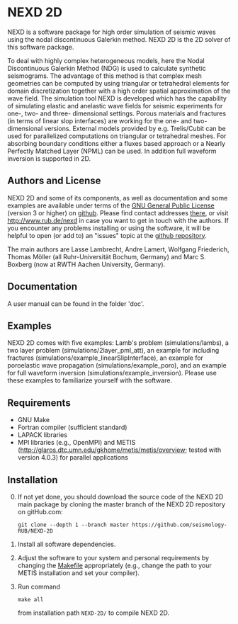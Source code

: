 # NEXD 2D

NEXD is a software package for high order simulation of seismic waves using the nodal discontinuous Galerkin method.
NEXD 2D is the 2D solver of this software package.

To deal with highly complex heterogeneous models, here the Nodal Discontinuous Galerkin Method (NDG) is used to calculate synthetic seismograms. The advantage of this method is that complex mesh geometries can be computed by using triangular or tetrahedral elements for domain discretization together with a high order spatial approximation of the wave field. The simulation tool NEXD is developed which has the capability of simulating elastic and anelastic wave fields for seismic experiments for one-, two- and three- dimensional settings. Porous materials and fractures (in terms of linear slop interfaces) are working for the one- and two-dimensional versions. External models provided by e.g. Trelis/Cubit can be used for parallelized computations on triangular or tetrahedral meshes. For absorbing boundary conditions either a fluxes based approach or a Nearly Perfectly Matched Layer (NPML) can be used. In addition full waveform inversion is supported in 2D.

## Authors and License

NEXD 2D and some of its components, as well as documentation and some examples
are available under terms of the [GNU General Public License](LICENSE) (version 3 or higher)
on [github](https://github.com/seismology-RUB/NEXD-2D).
Please find contact addresses [there](https://github.com/seismology-RUB), or visit 
http://www.rub.de/nexd in case you want to get in touch with the authors. If you 
encounter any problems installing or using the software, it will be helpful to 
open (or add to) an "issues" topic at the [github repository](https://github.com/seismology-RUB/NEXD-2D).

The main authors are Lasse Lambrecht, Andre Lamert, Wolfgang Friederich, Thomas Möller (all Ruhr-Universität Bochum, Germany) and Marc S. Boxberg (now at RWTH Aachen University, Germany).


## Documentation

A user manual can be found in the folder 'doc'.


## Examples

NEXD 2D comes with five examples: Lamb's problem (simulations/lambs), a two layer problem (simulations/2layer_pml_att), an example for including fractures (simulations/example_linearSlipInterface), an example for poroelastic wave propagation (simulations/example_poro), and an example for full waveform inversion (simulations/example_inversion). Please use these examples to familiarize yourself with the software.


## Requirements

* GNU Make
* Fortran compiler (sufficient standard)
* LAPACK libraries
* MPI libraries (e.g., OpenMPI) and METIS (http://glaros.dtc.umn.edu/gkhome/metis/metis/overview; tested with version 4.0.3) for parallel applications


## Installation

0. If not yet done, you should download the source code of the NEXD 2D main package by cloning the master branch of the NEXD 2D repository on gitHub.com:
     ```
     git clone --depth 1 --branch master https://github.com/seismology-RUB/NEXD-2D
     ```

1. Install all software dependencies.

2. Adjust the software to your system and personal requirements by changing the [Makefile](Makefile) appropriately (e.g., change the path to your METIS installation and set your compiler).

3. Run command
     ```
     make all
     ```
   from installation path `NEXD-2D/` to compile NEXD 2D.
